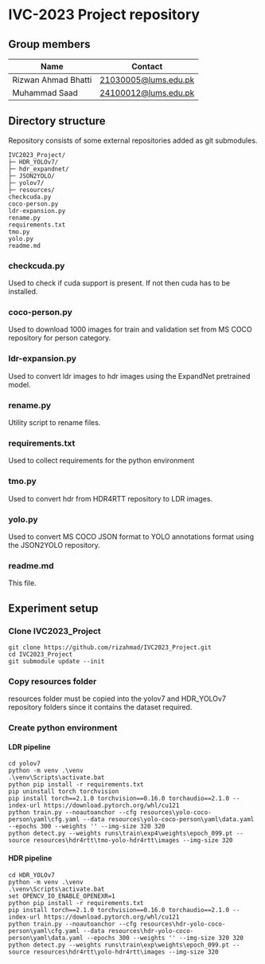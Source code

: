 # IVC-2023 Project repository
## Group members
|Name | Contact |
|---|---|
|Rizwan Ahmad Bhatti | 21030005@lums.edu.pk |
|Muhammad Saad | 24100012@lums.edu.pk |

## Directory structure
Repository consists of some external repositories added as git submodules.
```
IVC2023_Project/
├─ HDR_YOLOv7/
├─ hdr_expandnet/
├─ JSON2YOLO/
├─ yolov7/
├─ resources/
checkcuda.py
coco-person.py
ldr-expansion.py
rename.py
requirements.txt
tmo.py
yolo.py
readme.md
```
### checkcuda.py
Used to check if cuda support is present. If not then cuda has to be installed.

### coco-person.py
Used to download 1000 images for train and validation set from MS COCO repository for person category.

### ldr-expansion.py
Used to convert ldr images to hdr images using the ExpandNet pretrained model.

### rename.py
Utility script to rename files.

### requirements.txt
Used to collect requirements for the python environment

### tmo.py
Used to convert hdr from HDR4RTT repository to LDR images.

### yolo.py
Used to convert MS COCO JSON format to YOLO annotations format using the JSON2YOLO repository.

### readme.md
This file.

## Experiment setup
### Clone IVC2023_Project
```
git clone https://github.com/rizahmad/IVC2023_Project.git
cd IVC2023_Project
git submodule update --init
```
### Copy resources folder
resources folder must be copied into the yolov7 and HDR_YOLOv7 repository folders since it contains the dataset required.

### Create python environment
#### LDR pipeline
```
cd yolov7
python -m venv .\venv
.\venv\Scripts\activate.bat
python pip install -r requirements.txt
pip uninstall torch torchvision
pip install torch==2.1.0 torchvision==0.16.0 torchaudio==2.1.0 --index-url https://download.pytorch.org/whl/cu121
python train.py --noautoanchor --cfg resources\yolo-coco-person\yaml\cfg.yaml --data resources\yolo-coco-person\yaml\data.yaml --epochs 300 --weights '' --img-size 320 320
python detect.py --weights runs\train\exp4\weights\epoch_099.pt --source resources\hdr4rtt\tmo-yolo-hdr4rtt\images --img-size 320
```
#### HDR pipeline
```
cd HDR_YOLOv7
python -m venv .\venv
.\venv\Scripts\activate.bat
set OPENCV_IO_ENABLE_OPENEXR=1
python pip install -r requirements.txt
pip install torch==2.1.0 torchvision==0.16.0 torchaudio==2.1.0 --index-url https://download.pytorch.org/whl/cu121
python train.py --noautoanchor --cfg resources\hdr-yolo-coco-person\yaml\cfg.yaml --data resources\hdr-yolo-coco-person\yaml\data.yaml --epochs 300 --weights '' --img-size 320 320
python detect.py --weights runs\train\exp\weights\epoch_099.pt --source resources\hdr4rtt\yolo-hdr4rtt\images --img-size 320
```
